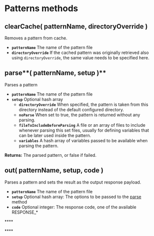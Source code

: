 # Patterns methods

## clearCache\( patternName, directoryOverride \) <a id="clearcache"></a>

Removes a pattern from cache.

* **`patternName`** The name of the pattern file
* **`directoryOverride`** If the cached pattern was originally retrieved also using `directoryOverride`, the same value needs to be specified here.

## parse**\( patternName, setup \)** <a id="parse"></a>

Parses a pattern

* **`patternName`** The name of the pattern file
* **`setup`** Optional hash array
  * **`directoryOverride`** When specified, the pattern is taken from this directory instead of the default configured directory.
  * **`noParse`** When set to true, the pattern is returned without any parsing.
  * **`fileToIncludeBeforeParsing`** A file or an array of files to include whenever parsing this set files, usually for defining variables that can be later used inside the pattern.
  * **`variables`** A hash array of variables passed to be available when parsing the pattern.

**Returns:** The parsed pattern, or false if failed.

## out\( patternName, setup, code \) <a id="out"></a>

Parses a pattern and sets the result as the output response payload.

* **`patternName`** The name of the pattern file
* **`setup`** Optional hash array: The options to be passed to the [parse](./#parse-patternname-setup) method
* **`code`** Optional integer: The response code, one of the available RESPONSE\_\*

\*\*\*\*

\*\*\*\*


